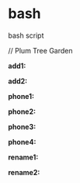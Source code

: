 # bash
bash script

// Plum Tree Garden


**add1:**


**add2:**


**phone1:**


**phone2:**


**phone3:**


**phone4:**


**rename1:**


**rename2:**
